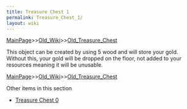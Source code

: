 ```yaml
---
title: Treasure Chest 1
permalink: Treasure_Chest_1/
layout: wiki
---
```


[MainPage](/keeperrl_wiki/ "wikilink")>>[Old_Wiki](/keeperrl_wiki/Old_Wiki "wikilink")>>[Old_Treasure_Chest](/keeperrl_wiki/Old_Treasure_Chest "wikilink")

This object can be created by using 5 wood and will store your gold.
Without this, your gold will be dropped on the floor, not added to your resources meaning it will be unusable.

[MainPage](/keeperrl_wiki/ "wikilink")>>[Old_Wiki](/keeperrl_wiki/Old_Wiki "wikilink")>>[Old_Treasure_Chest](/keeperrl_wiki/Old_Treasure_Chest "wikilink")

Other items in this section
-    [Treasure Chest 0](/keeperrl_wiki/Treasure_Chest_0 "wikilink")
